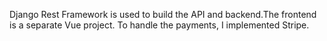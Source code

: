 Django Rest Framework is used to build the API and backend.The frontend is a separate Vue project. To handle the payments, I implemented Stripe.
